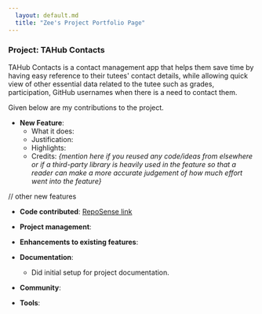 ```yaml
---
  layout: default.md
  title: "Zee's Project Portfolio Page"
---
```


### Project: TAHub Contacts

TAHub Contacts is a contact management app that helps them save time by having easy reference to their tutees' contact details, while allowing quick view of other essential data related to the tutee such as grades, participation, GitHub usernames when there is a need to contact them.

Given below are my contributions to the project.

* **New Feature**:
  * What it does:
  * Justification:
  * Highlights:
  * Credits: *{mention here if you reused any code/ideas from elsewhere or if a third-party library is heavily used in the feature so that a reader can make a more accurate judgement of how much effort went into the feature}*

// other new features

* **Code contributed**: [RepoSense link]()

* **Project management**:

* **Enhancements to existing features**:

* **Documentation**:
  * Did initial setup for project documentation.

* **Community**:

* **Tools**:
